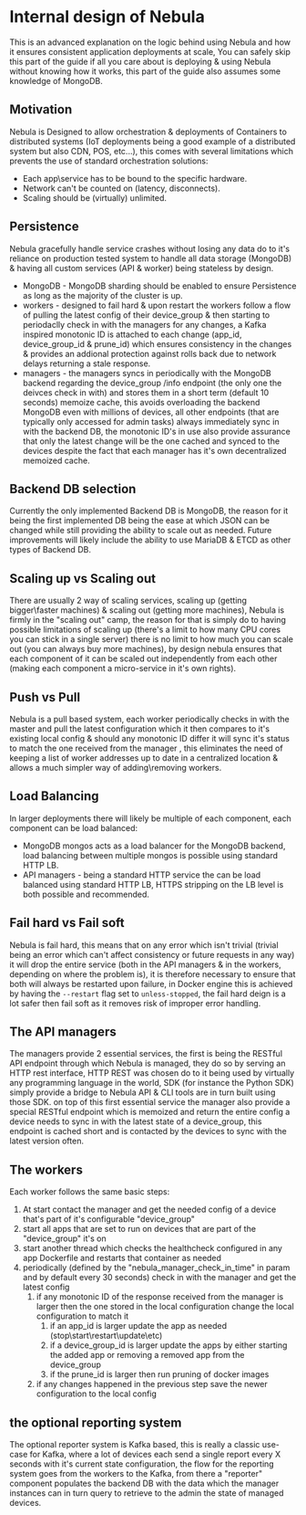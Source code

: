 # Internal design of Nebula

This is an advanced explanation on the logic behind using Nebula and how it ensures consistent application deployments at scale, You can safely skip this part of the guide if all you care about is deploying & using Nebula without knowing how it works, this part of the guide also assumes some knowledge of MongoDB.

## Motivation

Nebula is Designed to allow orchestration & deployments of Containers to distributed systems (IoT deployments being a good example of a distributed system but also CDN, POS, etc...), this comes with several limitations which prevents the use of standard orchestration solutions:

 * Each app\service has to be bound to the specific hardware.
 * Network can't be counted on (latency, disconnects).
 * Scaling should be (virtually) unlimited.
 
## Persistence

Nebula gracefully handle service crashes without losing any data do to it's reliance on production tested system to handle all data storage (MongoDB) & having all custom services (API & worker) being stateless by design.

 * MongoDB - MongoDB sharding should be enabled to ensure Persistence as long as the majority of the cluster is up.
 * workers - designed to fail hard & upon restart the workers follow a flow of pulling the latest config of their device_group & then starting to periodaclly check in with the managers for any changes, a Kafka inspired monotonic ID is attached to each change (app_id, device_group_id & prune_id) which ensures consistency in the changes & provides an addional protection against rolls back due to network delays returning a stale response.
 * managers - the managers syncs in periodically with the MongoDB backend regarding the device_group /info endpoint (the only one the deivces check in with) and stores them in a short term (default 10 seconds) memoize cache, this avoids overloading the backend MongoDB even with millions of devices, all other endpoints (that are typically only accessed for admin tasks) always immediately sync in with the backend DB, the monotonic ID's in use also provide assurance that only the latest change will be the one cached and synced to the devices despite the fact that each manager has it's own decentralized memoized cache.

## Backend DB selection

Currently the only implemented Backend DB is MongoDB, the reason for it being the first implemented DB being the ease at which JSON can be changed while still providing the ability to scale out as needed.
Future improvements will likely include the ability to use MariaDB & ETCD as other types of Backend DB.

## Scaling up vs Scaling out

There are usually 2 way of scaling services, scaling up (getting bigger\faster machines) & scaling out (getting more machines), Nebula is firmly in the "scaling out" camp, the reason for that is simply do to having possible limitations of scaling up (there's a limit to how many CPU cores you can stick in a single server) there is no limit to how much you can scale out (you can always buy more machines), by design nebula ensures that each component of it can be scaled out independently from each other (making each component a micro-service in it's own rights).

## Push vs Pull

Nebula is a pull based system, each worker periodically checks in with the master and pull the latest configuration which it then compares to it's existing local config & should any monotonic ID differ it will sync it's status to match the one received from the manager , this eliminates the need of keeping a list of worker addresses up to date in a centralized location & allows a much simpler way of adding\removing workers.

## Load Balancing

In larger deployments there will likely be multiple of each component, each component can be load balanced:

 * MongoDB mongos acts as a load balancer for the MongoDB backend, load balancing between multiple mongos is possible using standard HTTP LB.
 * API managers - being a standard HTTP service the can be load balanced using standard HTTP LB, HTTPS stripping on the LB level is both possible and recommended.

## Fail hard vs Fail soft
Nebula is fail hard, this means that on any error which isn't trivial (trivial being an error which can't affect consistency or future requests in any way) it will drop the entire service (both in the API managers & in the workers, depending on where the problem is), it is therefore necessary to ensure that both will always be restarted upon failure, in Docker engine this is achieved by having the `--restart` flag set to `unless-stopped`, the fail hard deign is a lot safer then fail soft as it removes risk of improper error handling.
 
## The API managers

The managers provide 2 essential services, the first is being the RESTful API endpoint through which Nebula is managed, they do so by serving an HTTP rest interface, HTTP REST was chosen do to it being used by virtually any programming language in the world, SDK (for instance the Python SDK) simply provide a bridge to Nebula API & CLI tools are in turn built using those SDK.
on top of this first essential service the manager also provide a special RESTful endpoint which is memoized and return the entire config a device needs to sync in with the latest state of a device_group, this endpoint is cached short and is contacted by the devices to sync with the latest version often.

## The workers

Each worker follows the same basic steps:

 1. At start contact the manager and get the needed config of a device that's part of it's configurable "device_group"
 2. start all apps that are set to run on devices that are part of the "device_group" it's on
 3. start another thread which checks the healthcheck configured in any app Dockerfile and restarts that container as needed
 4. periodically (defined by the "nebula_manager_check_in_time" in param and by default every 30 seconds) check in with the manager and get the latest config
    1. if any monotonic ID of the response received from the manager is larger then the one stored in the local configuration change the local configuration to match it
        1. if an app_id is larger update the app as needed (stop\start\restart\update\etc)
        2. if a device_group_id is larger update the apps by either starting the added app or removing a removed app from the device_group
        3. if the prune_id is larger then run pruning of docker images
    2. if any changes happened in the previous step save the newer configuration to the local config

## the optional reporting system

The optional reporter system is Kafka based, this is really a classic use-case for Kafka, where a lot of devices each send a single report every X seconds with it's current state configuration, the flow for the reporting system goes from the workers to the Kafka, from there a "reporter" component populates the backend DB with the data which the manager instances can in turn query to retrieve to the admin the state of managed devices.